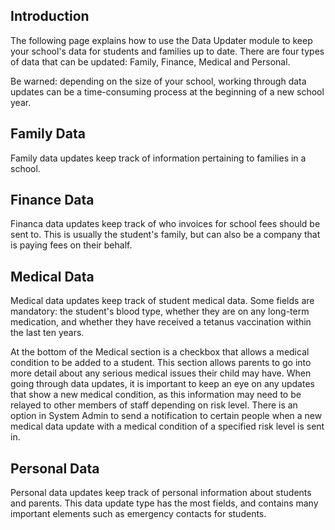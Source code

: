 ## Introduction

The following page explains how to use the Data Updater module to keep your school's data for students and families up to date. There are four types of data that can be updated: Family, Finance, Medical and Personal.

Be warned: depending on the size of your school, working through data updates can be a time-consuming process at the beginning of a new school year.

## Family Data

Family data updates keep track of information pertaining to families in a school.

## Finance Data

Financa data updates keep track of who invoices for school fees should be sent to. This is usually the student's family, but can also be a company that is paying fees on their behalf.

## Medical Data

Medical data updates keep track of student medical data. Some fields are mandatory: the student's blood type, whether they are on any long-term medication, and whether they have received a tetanus vaccination within the last ten years.

At the bottom of the Medical section is a checkbox that allows a medical condition to be added to a student. This section allows parents to go into more detail about any serious medical issues their child may have. When going through data updates, it is important to keep an eye on any updates that show a new medical condition, as this information may need to be relayed to other members of staff depending on risk level. There is an option in System Admin to send a notification to certain people when a new medical data update with a medical condition of a specified risk level is sent in.

## Personal Data

Personal data updates keep track of personal information about students and parents. This data update type has the most fields, and contains many important elements such as emergency contacts for students.

